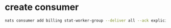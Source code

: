 # create consumer
```bash
nats consumer add billing stat-worker-group --deliver all --ack explicit --filter "billing.*"
```
